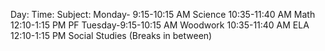 Day:    Time:          Subject:
Monday- 9:15-10:15 AM  Science
        10:35-11:40 AM Math
        12:10-1:15 PM  PF
Tuesday-9:15-10:15 AM  Woodwork
        10:35-11:40 AM ELA
        12:10-1:15 PM  Social Studies
(Breaks in between)